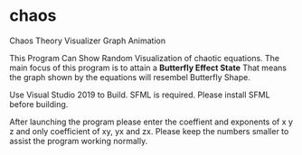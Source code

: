 # chaos
Chaos Theory Visualizer Graph Animation

This Program Can Show Random Visualization of chaotic equations. The main focus 
of this program is to attain a **Butterfly Effect State** That means the graph 
shown by the equations will resembel Butterfly Shape. 

Use Visual Studio 2019 to Build. SFML is required.
Please install SFML before building. 

After launching the program please enter the coeffient and exponents of x y z and 
only coefficient of xy, yx and zx. Please keep the numbers smaller to assist the
 program working normally.
